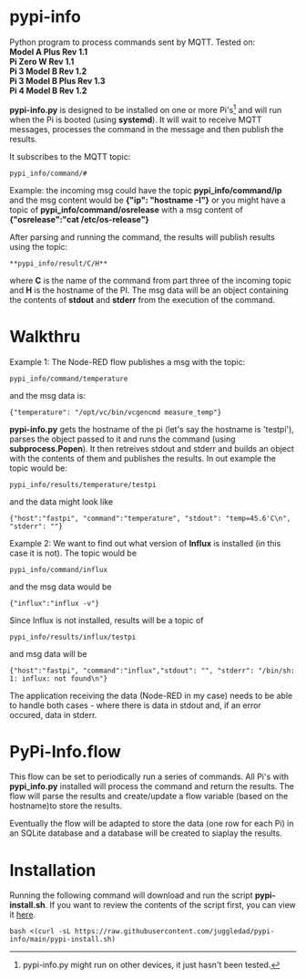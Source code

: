 # pypi-info
Python program to process commands sent by MQTT. Tested on:  
**Model A Plus Rev 1.1**  
**Pi Zero W Rev 1.1**  
**Pi 3 Model B Rev 1.2**  
**Pi 3 Model B Plus Rev 1.3**  
**Pi 4 Model B Rev 1.2**  

**pypi-info.py** is designed to be installed on one or more Pi's[^1] and will run when the Pi is booted (using **systemd**). It will wait to receive MQTT messages, processes the command in the message and then publish the results. 

It subscribes to the MQTT topic: 
```
pypi_info/command/#
```

Example: the incoming msg could have the topic **pypi_info/command/ip** and the msg content would be **{"ip": "hostname -I"}** or you might have a topic of **pypi_info/command/osrelease** with a msg content of **{"osrelease":"cat /etc/os-release"}**

After parsing and running the command, the results will publish results using the topic: 
```
**pypi_info/result/C/H**  
```
where **C** is the name of the command from part three of the incoming topic and **H** is the hostname of the PI. The msg data will 
be an object containing the contents of **stdout** and **stderr** from the execution of the command. 

# Walkthru
Example 1: The Node-RED flow publishes a msg with the topic:
```
pypi_info/command/temperature
```
and the msg data is:
```
{"temperature": "/opt/vc/bin/vcgencmd measure_temp"}
```
**pypi-info.py** gets the hostname of the pi (let's say the hostname is 'testpi'), parses the object passed to it and runs the command (using **subprocess.Popen**). It then retreives stdout and stderr and builds an object with the contents of them and publishes the results. In out example the topic would be:
```
pypi_info/results/temperature/testpi
```
and the data might look like
```
{"host":"fastpi", "command":"temperature", "stdout": "temp=45.6'C\n", "stderr": ""}
```
Example 2: We want to find out what version of **Influx** is installed (in this case it is not). The topic would be
```
pypi_info/command/influx
```
and the msg data would be
```
{"influx":"influx -v"}
```
Since Influx is not installed, results will be a topic of
```
pypi_info/results/influx/testpi
```
and msg data will be
```
{"host":"fastpi", "command":"influx","stdout": "", "stderr": "/bin/sh: 1: influx: not found\n"}
```
The application receiving the data (Node-RED in my case) needs to be able to handle both cases - where there is data in stdout and, if an error occured, data in stderr.

# PyPi-Info.flow
This flow can be set to periodically run a series of commands. All Pi's with **pypi_info.py** installed will process the command and return the results. The flow will parse the results and create/update a flow variable (based on the hostname)to store the results.

Eventually the flow will be adapted to store the data (one row for each Pi) in an SQLite database and a database will be created to siaplay the results.

# Installation
Running the following command will download and run the script **pypi-install.sh**. If you want to review the contents of the script first, you can view it [here](https://github.com/juggledad/pypi-info/blob/main/pypi-install.sh).
```
bash <(curl -sL https://raw.githubusercontent.com/juggledad/pypi-info/main/pypi-install.sh)
```

[^1]: pypi-info.py might run on other devices, it just hasn't been tested.

